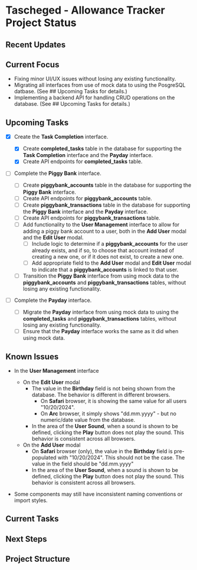 # Tascheged - Allowance Tracker Project Status

## Recent Updates

## Current Focus

- Fixing minor UI/UX issues without losing any existing functionality.
- Migrating all interfaces from use of mock data to using the PosgreSQL datbase. (See ## Upcoming Tasks for details.)
- Implementing a backend API for handling CRUD operations on the database. (See ## Upcoming Tasks for details.)

## Upcoming Tasks

- [x] Create the **Task Completion** interface.

  - [x] Create **completed_tasks** table in the database for supporting the **Task Completion** interface and the **Payday** interface.
  - [x] Create API endpoints for **completed_tasks** table.

- [ ] Complete the **Piggy Bank** interface.

  - [ ] Create **piggybank_accounts** table in the database for supporting the **Piggy Bank** interface.
  - [ ] Create API endpoints for **piggybank_accounts** table.
  - [ ] Create **piggybank_transactions** table in the database for supporting the **Piggy Bank** interface and the **Payday** interface.
  - [ ] Create API endpoints for **piggybank_transactions** table.
  - [ ] Add functionality to the **User Management** interface to allow for adding a piggy bank account to a user, both in the **Add User** modal and the **Edit User** modal.
    - [ ] Include logic to determine if a **piggybank_accounts** for the user already exists, and if so, to choose that account instead of creating a new one, or if it does not exist, to create a new one.
    - [ ] Add appropriate field to the **Add User** modal and **Edit User** modal to indicate that a **piggybank_accounts** is linked to that user.
  - [ ] Transition the **Piggy Bank** interface from using mock data to the **piggybank_accounts** and **piggybank_transactions** tables, without losing any existing functionality.

- [ ] Complete the **Payday** interface.
  - [ ] Migrate the **Payday** interface from using mock data to using the **completed_tasks** and **piggybank_transactions** tables, without losing any existing functionality.
  - [ ] Ensure that the **Payday** interface works the same as it did when using mock data.

## Known Issues

- In the **User Management** interface

  - On the **Edit User** modal
    - The value in the **Birthday** field is not being shown from the database. The behavior is different in different browsers.
      - On **Safari** browser, it is showing the same value for all users "10/20/2024".
      - On **Arc** browser, it simply shows "dd.mm.yyyy" - but no numeric/date value from the database.
    - In the area of the **User Sound**, when a sound is shown to be defined, clicking the **Play** button does not play the sound. This behavior is consistent across all browsers.
  - On the **Add User** modal
    - On **Safari** browser (only), the value in the **Birthday** field is pre-populated with "10/20/2024". This should not be the case. The value in the field should be "dd.mm.yyyy"
    - In the area of the **User Sound**, when a sound is shown to be defined, clicking the **Play** button does not play the sound. This behavior is consistent across all browsers.

- Some components may still have inconsistent naming conventions or import styles.

## Current Tasks

## Next Steps

## Project Structure
